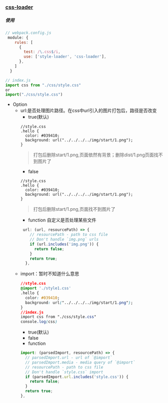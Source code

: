 ### [css-loader](https://www.npmjs.com/package/css-loader)

##### 使用
```JavaScript
// webpack.config.js
 module: {
    rules: [
      {
        test: /\.css$/i,
        use: ['style-loader', 'css-loader'],
      },
    ]
  }

// index.js
import css from "./css/style.css"
or
import("./css/style.css")

```
- Option
  * url:是否处理图片路径。在css中url引入的图片打包后，路径是否改变
    - true(默认)
    ```
    //style.css
    .hello {
      color: #039410;
      background: url("../../../../img/start/1.png");
    }
    ```
    >打包后删除start/1.png,页面依然有背景；删除dist/1.png页面找不到图片了
     - false
    ```
    //style.css
    .hello {
      color: #039410;
      background: url("../../../../img/start/1.png");
    }
    ```
    >打包后删除start/1.png,页面找不到图片了
    - function
    自定义是否处理某些文件
    ```JavaScript
     url: (url, resourcePath) => {
        // resourcePath - path to css file
        // Don't handle `img.png` urls
        if (url.includes('img.png')) {
          return false;
        }
        return true;
      },
    ```
  * import：暂时不知道什么意思
    ```css
    //style.css
    @import './style1.css'
    .hello {
      color: #039410;
      background: url("../../../../img/start/1.png");
    }
    //index.js
    import css from "./css/style.css"
    console.log(css)
    ```
    - true(默认)
    - false
    - function
    ```JavaScript
    import: (parsedImport, resourcePath) => {
      // parsedImport.url - url of `@import`
      // parsedImport.media - media query of `@import`
      // resourcePath - path to css file
      // Don't handle `style.css` import
      if (parsedImport.url.includes('style.css')) {
        return false;
      }
      return true;
    },
    ```